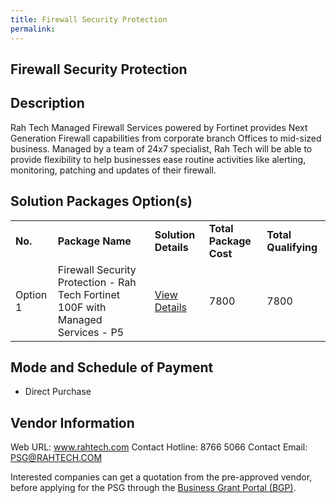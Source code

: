 ```yaml
---
title: Firewall Security Protection
permalink: 
---
```


## Firewall Security Protection

## Description

Rah Tech Managed Firewall Services powered by Fortinet provides Next Generation Firewall capabilities from corporate branch Offices to mid-sized business. Managed by a team of 24x7 specialist, Rah Tech will be able to provide flexibility to help businesses ease routine activities like alerting, monitoring, patching and updates of their firewall.

## Solution Packages Option(s)

<table>
<tr>
<td><b>No.</b></td>
<td><b>Package Name</b></td>
<td><b>Solution Details</b></td>
<td><b>Total Package Cost</b></td>
<td><b>Total Qualifying</b></td>
</tr>
<tr>
<td>Option 1</td>
<td>Firewall Security Protection - Rah Tech Fortinet 100F with Managed Services - P5</td>
<td><a href='https://www.gobusiness.gov.sg/images/psg/Rah_Tech_20200554_Desensitised_Annex_3_Part_5.pdf'>View Details</a></td>
<td>7800</td>
<td>7800</td>
</tr>
</table>

## Mode and Schedule of Payment

 - Direct Purchase

## Vendor Information

 Web URL: www.rahtech.com 
Contact Hotline: 8766 5066
Contact Email: PSG@RAHTECH.COM


Interested companies can get a quotation from the pre-approved vendor, before applying for the PSG through the <a href='https://www.businessgrants.gov.sg/'>Business Grant Portal (BGP)</a>.
